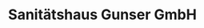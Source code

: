 ---
title: "Sanitätshaus Gunser GmbH"
url: /schorndorf/sanitaetshaus-gunser-gmbh/
shop: Sanitätshaus
---